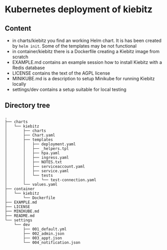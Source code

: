 # Kubernetes deployment of kiebitz

## Content

- in charts/kiebitz you find an working Helm chart. It is has been created by `helm init`. Some of the templates may be not functional
- in container/kiebitz there is a Dockerfile creating a Kiebitz image from scratch
- EXAMPLE.md contains an example session how to install Kiebitz with a Redis database
- LICENSE contains the text of the AGPL license
- MINIKUBE.md is a description to setup Minikube for running Kiebitz locally
- settings/dev contains a setup suitable for local testing

## Directory tree

```
.
├── charts
│   └── kiebitz
│       ├── charts
│       ├── Chart.yaml
│       ├── templates
│       │   ├── deployment.yaml
│       │   ├── _helpers.tpl
│       │   ├── hpa.yaml
│       │   ├── ingress.yaml
│       │   ├── NOTES.txt
│       │   ├── serviceaccount.yaml
│       │   ├── service.yaml
│       │   └── tests
│       │       └── test-connection.yaml
│       └── values.yaml
├── container
│   └── kiebitz
│       └── Dockerfile
├── EXAMPLE.md
├── LICENSE
├── MINIKUBE.md
├── README.md
└── settings
    └── dev
        ├── 001_default.yml
        ├── 002_admin.json
        ├── 003_appt.json
        └── 004_notification.json
```
